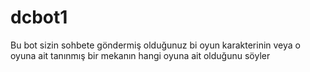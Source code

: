 # dcbot1
Bu bot sizin sohbete göndermiş olduğunuz bi oyun karakterinin veya o oyuna ait tanınmış bir mekanın hangi oyuna ait olduğunu söyler
